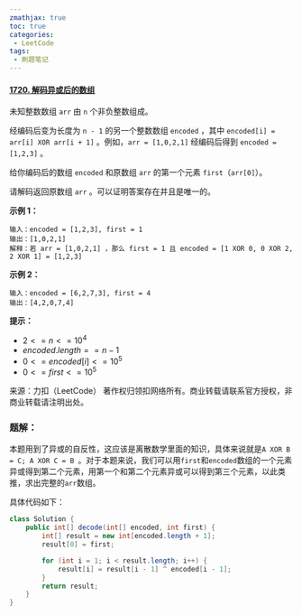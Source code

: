 ```yaml
---
zmathjax: true
toc: true
categories:
 - LeetCode
tags:
 - 刷题笔记
---
```


#### [1720. 解码异或后的数组](https://leetcode-cn.com/problems/decode-xored-array/)

未知整数数组 `arr` 由 `n` 个非负整数组成。

经编码后变为长度为 `n - 1` 的另一个整数数组 `encoded` ，其中 `encoded[i] = arr[i] XOR arr[i + 1]` 。例如，`arr = [1,0,2,1]` 经编码后得到 `encoded = [1,2,3]` 。

给你编码后的数组 `encoded` 和原数组 `arr` 的第一个元素 `first`（`arr[0]`）。

请解码返回原数组 `arr` 。可以证明答案存在并且是唯一的。

<!--more-->

**示例 1：**

```
输入：encoded = [1,2,3], first = 1
输出：[1,0,2,1]
解释：若 arr = [1,0,2,1] ，那么 first = 1 且 encoded = [1 XOR 0, 0 XOR 2, 2 XOR 1] = [1,2,3]
```

**示例 2：**

```
输入：encoded = [6,2,7,3], first = 4
输出：[4,2,0,7,4]
```

**提示：**

-   $2 <= n <= 10^4$
-   $encoded.length == n - 1$
-   $0 <= encoded[i] <= 10^5$
-   $0 <= first <= 10^5$

来源：力扣（LeetCode）
著作权归领扣网络所有。商业转载请联系官方授权，非商业转载请注明出处。

### 题解：

本题用到了异或的自反性，这应该是离散数学里面的知识，具体来说就是`A XOR B = C; A XOR C = B `。对于本题来说，我们可以用`first`和`encoded`数组的一个元素异或得到第二个元素，用第一个和第二个元素异或可以得到第三个元素，以此类推，求出完整的`arr`数组。

具体代码如下：

```java
class Solution {
    public int[] decode(int[] encoded, int first) {
        int[] result = new int[encoded.length + 1];
        result[0] = first;

        for (int i = 1; i < result.length; i++) {
            result[i] = result[i - 1] ^ encoded[i - 1];
        }
        return result;
    }
}
```

